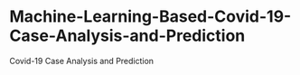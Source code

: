 # Machine-Learning-Based-Covid-19-Case-Analysis-and-Prediction
Covid-19 Case Analysis and Prediction
